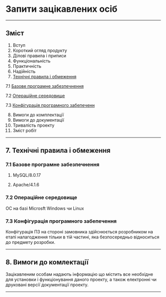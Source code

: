 # Запити зацікавлених осіб
***
## Зміст

1. Вступ
2. Короткий огляд продукту
3. Ділові правила і приписи
4. Функціональність
5. Практичність
6. Надійність
7. [Технічні правила і обмеження](https://github.com/MkZb/ODB/blob/Moroz/doc/requests.md#7-технічні-правила-і-обмеження)

  7.1 [Базове програмне забезпечнення](https://github.com/MkZb/ODB/blob/Moroz/doc/requests.md#71-базове-програмне-забезпечненн)
  
  7.2 [Операційне середовище]()
  
  7.3 [Конфігурація програмного забепеченн]()
  
8. Вимоги до комплектації
9. Вимоги до документації
10. Тривалість проекту
11. Зміст робіт
***
## 7. Технічні правила і обмеження

### 7.1 Базове програмне забезпечнення
  1. MySQL/8.0.17

  2. Apache/4.1.6

### 7.2 Операційне середовище

ОС на базі Microsft Windows чи Linux

### 7.3 Конфігурація програмного забепечення

Конфігурація ПЗ на стороні замовника здійснюється розробником на етапі налагодження тільки в тій частині, яка безпосередньо відноситься до предмету розробки.
***

## 8. Вимоги до комлектації

Зацікавленим особам надають інформацію що містить все необхідне для установки і функціонування даного проекту, а також електронні чи друковані версії документації проекту.
***
